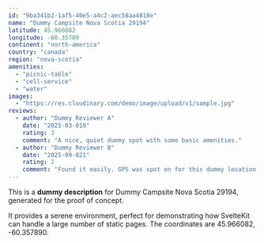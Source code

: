```yaml
---
id: "9ba341b2-1af5-40e5-a4c2-aec58aa4818e"
name: "Dummy Campsite Nova Scotia 29194"
latitude: 45.966082
longitude: -60.35789
continent: "north-america"
country: "canada"
region: "nova-scotia"
amenities:
  - "picnic-table"
  - "cell-service"
  - "water"
images:
  - "https://res.cloudinary.com/demo/image/upload/v1/sample.jpg"
reviews:
  - author: "Dummy Reviewer A"
    date: "2025-03-019"
    rating: 3
    comment: "A nice, quiet dummy spot with some basic amenities."
  - author: "Dummy Reviewer B"
    date: "2025-09-021"
    rating: 2
    comment: "Found it easily. GPS was spot on for this dummy location."
---
```


This is a **dummy description** for Dummy Campsite Nova Scotia 29194, generated for the proof of concept.

It provides a serene environment, perfect for demonstrating how SvelteKit can handle a large number of static pages. The coordinates are 45.966082, -60.357890.
